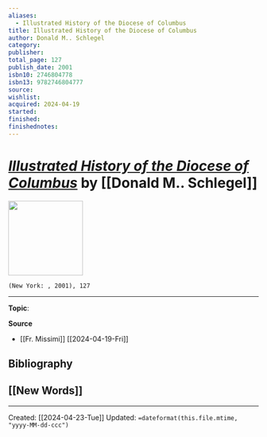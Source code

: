 ```yaml
---
aliases:
  - Illustrated History of the Diocese of Columbus
title: Illustrated History of the Diocese of Columbus
author: Donald M.. Schlegel
category: 
publisher: 
total_page: 127
publish_date: 2001
isbn10: 2746804778
isbn13: 9782746804777
source: 
wishlist: 
acquired: 2024-04-19
started: 
finished: 
finishednotes:
---
```

# *[Illustrated History of the Diocese of Columbus]()* by [[Donald M.. Schlegel]]

<img src="" width=150>

`(New York: , 2001), 127`



--- 
**Topic**: 

**Source**
- [[Fr. Missimi]] [[2024-04-19-Fri]]

**Bibliography**
- 
 
**[[New Words]]**
- 

---
Created: [[2024-04-23-Tue]]
Updated: `=dateformat(this.file.mtime, "yyyy-MM-dd-ccc")`